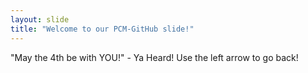 ```yaml
---
layout: slide
title: "Welcome to our PCM-GitHub slide!"
---
```

"May the 4th be with YOU!" - Ya Heard!
Use the left arrow to go back!